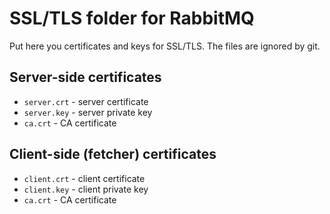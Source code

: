 # SSL/TLS folder for RabbitMQ

Put here you certificates and keys for SSL/TLS. The files are ignored by git.

## Server-side certificates

* `server.crt` - server certificate
* `server.key` - server private key
* `ca.crt` - CA certificate

## Client-side (fetcher) certificates

* `client.crt` - client certificate
* `client.key` - client private key
* `ca.crt` - CA certificate

